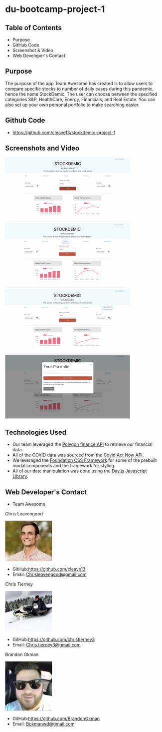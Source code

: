 # du-bootcamp-project-1

## Table of Contents
* Purpose
* GitHub Code
* Screenshot & Video
* Web Developer's Contact
## Purpose
The purpose of the app Team Awesome has created is to allow users to compare specific stocks to number of daily cases during this pandemic, hence the name StockDemic. The user can choose between the specified categories S&P, HealthCare, Energy, Financials, and Real Estate. You can also set up your own personal portfolio to make searching easier.
## Github Code
* https://github.com/cleave13/stockdemic-project-1
## Screenshots and Video
<img width="400" alt="Screen Grab1" src=./assets/images/ApplePic.png>
<img width="400" alt="Screen Grab2" src=./assets/images/EnergyPic.png>
<img width="400" alt="Screen Grab3" src=./assets/images/RealEstatePic.png>
<img width="400" alt="Screen Grab4" src=./assets/images/PortfolioPic.png>

## Technologies Used
- Our team leveraged the [Polygon finance API](https://polygon.io/stocks?gclid=Cj0KCQiAmKiQBhClARIsAKtSj-lMPklMlg4c3Z4QpGpFS8pU141HabWIqXoP6mIJ8q9vSsT0yKtLH5oaAsjcEALw_wcB) to retrieve our financial data.
- All of the COVID data was sourced from the [Covid Act Now API](https://covidactnow.org/data-api).
- We leveraged the [Foundation CSS Framework](https://get.foundation/) for some of the prebuilt modal components and the framework for styling.
- All of our date manipulation was done using the [Day.js Javascript Library](https://day.js.org/).

## Web Developer's Contact
* Team Awesome

Chris Leavengood

<img width="150" alt="Chris L pic" src="./assets/images/ChrisL.png">

* GitHub:https://github.com/cleave13
* Email: Chrisleavengood@gmail.com

Chris Tierney

<img width="150" alt="Chris T pic" src="./assets/images/ChrisT.png">

* GitHub:https://github.com/christierney3
* Email: Chris.tierney3@gmail.com

Brandon Okman

<img width="150" alt="Brandon O pic" src="./assets/images/Brandon.png">

* GitHub:https://github.com/BrandonOkman
* Email: Bokmanwd@gmail.com